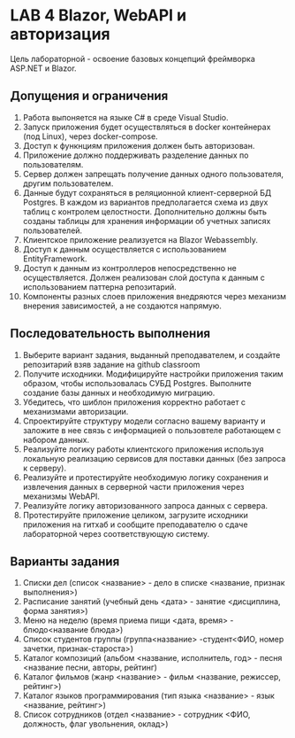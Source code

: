# LAB 4 Blazor, WebAPI и авторизация

Цель лабораторной - освоение базовых концепций фреймворка ASP.NET и Blazor.

## Допущения и ограничения

1. Работа выпоняется на языке C# в среде Visual Studio.
2. Запуск приложения будет осуществляться в docker контейнерах (под Linux), через docker-compose.
3. Доступ к функнциям приложения должен быть авторизован.
4. Приложение должно поддерживать разделение данных по пользователям.
5. Сервер должен запрещать получение данных одного пользователя, другим пользователем.
6. Данные будут сохраняться в реляционной клиент-серверной БД Postgres. В каждом из вариантов предполагается схема из двух таблиц с контролем целостности. Дополнительно должны быть созданы таблицы для хранения информации об учетных записях пользователей.
7. Клиентское приложение реализуется на Blazor Webassembly.
8. Доступ к данным осуществляется с использованием EntityFramework.
9. Доступ к данным из контроллеров непосредственно не осуществляется. Должен реализован слой доступа к данным с использованием паттерна репозитарий.
10. Компоненты разных слоев приложения внедряются через механизм внерения зависимостей, а не создаются напрямую.

## Последовательность выполнения

1. Выберите вариант задания, выданный преподавателем, и создайте репозитарий взяв задание на github classroom 
2. Получите исходники. Модифицируйте настройки приложения таким образом, чтобы использовалась СУБД Postgres. Выполните создание базы данных и необходимую миграцию.
3. Убедитесь, что шиблон приложения корректно работает с механизмами авторизации.
4. Спроектируйте структуру модели согласно вашему варианту и заложите в нее связь с информацией о пользовтеле работающем с набором данных.
5. Реализуйте логику работы клиентского приложения используя локальную реализацию сервисов для поставки данных (без запроса к серверу).
6. Реализуйте и протестируйте необходимую логику сохранения и извлечения данных в серверной части приложения через механизмы WebAPI.
7. Реализуйте логику авторизованного запроса данных с сервера.
8. Протестируйте приложение целиком, загрузите исходники приложения на гитхаб и сообщите преподавателю о сдаче лабораторной через соответствующую систему.


## Варианты задания

1. Списки дел (список <название> - дело в списке <название, признак выполнения>)
2. Расписание занятий (учебный день <дата> - занятие <дисциплина, форма занятия>)
3. Меню на неделю (время приема пищи <дата, время> - блюдо<название блюда>)
4. Список студентов группы (группа<название> -студент<ФИО, номер зачетки, признак-староста>)
5. Каталог композиций (альбом <название, исполнитель, год> - песня <название песни, авторы, рейтинг)
6. Каталог фильмов (жанр <название> - фильм <название, режиссер, рейтинг>)
7. Каталог языков программирования (тип языка <название> - язык <название, рейтинг>)
8. Список сотрудников (отдел <название> - сотрудник <ФИО, должность, флаг увольнения, оклад>)